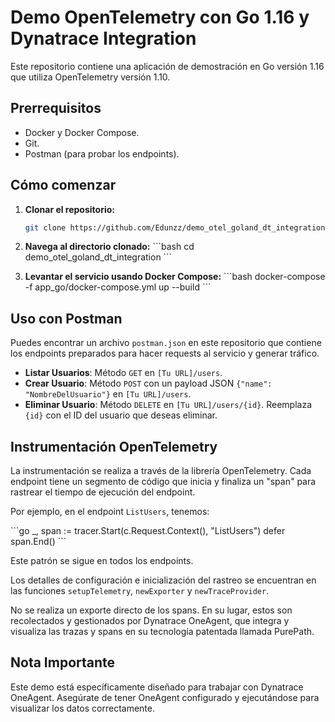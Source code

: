 # Demo OpenTelemetry con Go 1.16 y Dynatrace Integration

Este repositorio contiene una aplicación de demostración en Go versión 1.16 que utiliza OpenTelemetry versión 1.10.

## Prerrequisitos

- Docker y Docker Compose.
- Git.
- Postman (para probar los endpoints).

## Cómo comenzar

1. **Clonar el repositorio:**
   ```bash
   git clone https://github.com/Edunzz/demo_otel_goland_dt_integration.git
   ```

2. **Navega al directorio clonado:**
   \```bash
   cd demo_otel_goland_dt_integration
   \```

3. **Levantar el servicio usando Docker Compose:**
   \```bash
   docker-compose -f app_go/docker-compose.yml up --build
   \```

## Uso con Postman

Puedes encontrar un archivo `postman.json` en este repositorio que contiene los endpoints preparados para hacer requests al servicio y generar tráfico.

- **Listar Usuarios**: Método `GET` en `[Tu URL]/users`.
- **Crear Usuario**: Método `POST` con un payload JSON `{"name": "NombreDelUsuario"}` en `[Tu URL]/users`.
- **Eliminar Usuario**: Método `DELETE` en `[Tu URL]/users/{id}`. Reemplaza `{id}` con el ID del usuario que deseas eliminar.

## Instrumentación OpenTelemetry

La instrumentación se realiza a través de la librería OpenTelemetry. Cada endpoint tiene un segmento de código que inicia y finaliza un "span" para rastrear el tiempo de ejecución del endpoint.

Por ejemplo, en el endpoint `ListUsers`, tenemos:

\```go
_, span := tracer.Start(c.Request.Context(), "ListUsers")
defer span.End()
\```

Este patrón se sigue en todos los endpoints.

Los detalles de configuración e inicialización del rastreo se encuentran en las funciones `setupTelemetry`, `newExporter` y `newTraceProvider`.

No se realiza un exporte directo de los spans. En su lugar, estos son recolectados y gestionados por Dynatrace OneAgent, que integra y visualiza las trazas y spans en su tecnología patentada llamada PurePath.

## Nota Importante

Este demo está específicamente diseñado para trabajar con Dynatrace OneAgent. Asegúrate de tener OneAgent configurado y ejecutándose para visualizar los datos correctamente.
